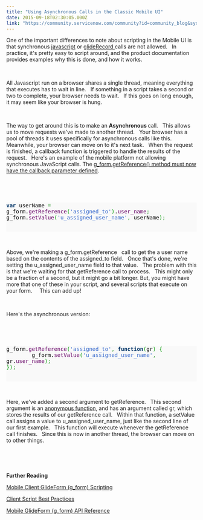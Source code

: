 ```yaml
---
title: "Using Asynchronous Calls in the Classic Mobile UI"
date: 2015-09-18T02:30:05.000Z
link: "https://community.servicenow.com/community?id=community_blog&sys_id=e9dda6e9dbd0dbc01dcaf3231f961983"
---
```

<p>One of the important differences to note about scripting in the Mobile UI is that synchronous <a title="ki.servicenow.com/index.php?title&#61;Mobile_Client_GlideForm_(g_form)_Scripting#Do_Not_Make_Synchronous_JavaScript_Calls" href="http://wiki.servicenow.com/index.php?title&#61;Mobile_Client_GlideForm_%28g_form%29_Scripting#Do_Not_Make_Synchronous_JavaScript_Calls" rel="nofollow">javascript</a> or <a title="ki.servicenow.com/index.php?title&#61;Mobile_Client_GlideForm_(g_form)_Scripting#Do_Not_Make_Synchronous_GlideRecord_Calls" href="http://wiki.servicenow.com/index.php?title&#61;Mobile_Client_GlideForm_%28g_form%29_Scripting#Do_Not_Make_Synchronous_GlideRecord_Calls" rel="nofollow">glideRecord </a>calls are not allowed.   In practice, it&#39;s pretty easy to script around, and the product documentation provides examples why this is done, and how it works.</p>
<p> </p>
<p>All Javascript run on a browser shares a single thread, meaning everything that executes has to wait in line.   If something in a script takes a second or two to complete, your browser needs to wait.   If this goes on long enough, it may seem like your browser is hung.</p>
<p> </p>
<p>The way to get around this is to make an <strong>Asynchronous </strong>call.   This allows us to move requests we&#39;ve made to another thread.   Your browser has a pool of threads it uses specifically for asynchronous calls like this.   Meanwhile, your browser can move on to it&#39;s next task.   When the request is finished, a callback function is triggered to handle the results of the request.   Here&#39;s an example of the mobile platform not allowing synchronous JavaScript calls. The <a title="ki.servicenow.com/index.php?title&#61;Mobile_Client_GlideForm_(g_form)_Scripting#Do_Not_Make_Synchronous_JavaScript_Calls&amp;gsc.tab&#61;0" href="http://wiki.servicenow.com/index.php?title&#61;Mobile_Client_GlideForm_%28g_form%29_Scripting#Do_Not_Make_Synchronous_JavaScript_Calls&amp;gsc.tab&#61;0" rel="nofollow">g_form.getReference() method must now have the callback parameter defined</a>.</p>
<p> </p>
<p> </p>
<div style="font-family: monospace; color: #000000; background: none #f9f9f9;"><span style="color: #003366; font-weight: bold;">var</span> userName <span style="color: #339933;">&#61;</span> g_form.<span style="color: #660066;">getReference</span><span style="color: #009900;">(</span><span style="color: #3366cc;">&#39;assigned_to&#39;</span><span style="color: #009900;">)</span>.<span style="color: #660066;">user_name</span><span style="color: #339933;">;</span>
<div>g_form.<span style="color: #660066;">setValue</span><span style="color: #009900;">(</span><span style="color: #3366cc;">&#39;u_assigned_user_name&#39;</span><span style="color: #339933;">,</span> userName<span style="color: #009900;">)</span><span style="color: #339933;">;</span>
<p> </p>
</div>
</div>
<p> </p>
<p>Above, we&#39;re making a g_form.getReference   call to get the a user name based on the contents of the assigned_to field.   Once that&#39;s done, we&#39;re setting the u_assigned_user_name field to that value.   The problem with this is that we&#39;re waiting for that getReference call to process.   This might only be a fraction of a second, but it might go a bit longer. But, you might have more that one of these in your script, and several scripts that execute on your form.     This can add up!</p>
<p> </p>
<p>Here&#39;s the asynchronous version:</p>
<p> </p>
<p> </p>
<div style="font-family: monospace; color: #000000; background: none #f9f9f9;">g_form.<span style="color: #660066;">getReference</span><span style="color: #009900;">(</span><span style="color: #3366cc;">&#39;assigned_to&#39;</span><span style="color: #339933;">,</span> <span style="color: #003366; font-weight: bold;">function</span><span style="color: #009900;">(</span>gr<span style="color: #009900;">)</span> <span style="color: #009900;">{</span><br />         g_form.<span style="color: #660066;">setValue</span><span style="color: #009900;">(</span><span style="color: #3366cc;">&#39;u_assigned_user_name&#39;</span><span style="color: #339933;">,</span> gr.<span style="color: #660066;">user_name</span><span style="color: #009900;">)</span><span style="color: #339933;">;</span><br /> <span style="color: #009900;">}</span><span style="color: #009900;">)</span><span style="color: #339933;">;</span><br />
<p> </p>
</div>
<p> </p>
<p>Here, we&#39;ve added a second argument to getReference.   This second argument is an <a title="lephant.com/2008/08/23/javascript-anonymous-functions/" href="http://helephant.com/2008/08/23/javascript-anonymous-functions/" rel="nofollow">anonymous function</a>, and has an argument called gr, which stores the results of our getReference call.   Within that function, a setValue call assigns a value to u_assigned_user_name, just like the second line of our first example.   This function will execute whenever the getReference call finishes.   Since this is now in another thread, the browser can move on to other things.</p>
<p> </p>
<p> </p>
<p><strong>Further Reading</strong></p>
<p><a title="ki.servicenow.com/index.php?title&#61;Mobile_Client_GlideForm_(g_form)_Scripting" href="http://wiki.servicenow.com/index.php?title&#61;Mobile_Client_GlideForm_%28g_form%29_Scripting" rel="nofollow">Mobile Client GlideForm (g_form) Scripting</a></p>
<p><a title="ki.servicenow.com/index.php?title&#61;Client_Script_Best_Practices" href="http://wiki.servicenow.com/index.php?title&#61;Client_Script_Best_Practices" rel="nofollow">Client Script Best Practices</a></p>
<p><a title="ki.servicenow.com/index.php?title&#61;Mobile_GlideForm_(g_form)_API_Reference" href="http://wiki.servicenow.com/index.php?title&#61;Mobile_GlideForm_%28g_form%29_API_Reference" rel="nofollow">Mobile GlideForm (g_form) API Reference</a></p>